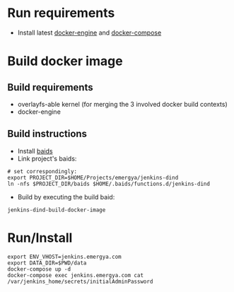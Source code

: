 # Run requirements

* Install latest [docker-engine](https://docs.docker.com/engine/installation/) and [docker-compose](https://docs.docker.com/compose/install)

# Build docker image

## Build requirements

* overlayfs-able kernel (for merging the 3 involved docker build contexts)
* docker-engine

## Build instructions

* Install [baids](https://github.com/rcmorano/baids)
* Link project's baids:
```
# set correspondingly:
export PROJECT_DIR=$HOME/Projects/emergya/jenkins-dind
ln -nfs $PROJECT_DIR/baids $HOME/.baids/functions.d/jenkins-dind
```
* Build by executing the build baid:
```
jenkins-dind-build-docker-image
```

# Run/Install

```
export ENV_VHOST=jenkins.emergya.com
export DATA_DIR=$PWD/data
docker-compose up -d
docker-compose exec jenkins.emergya.com cat /var/jenkins_home/secrets/initialAdminPassword
```
